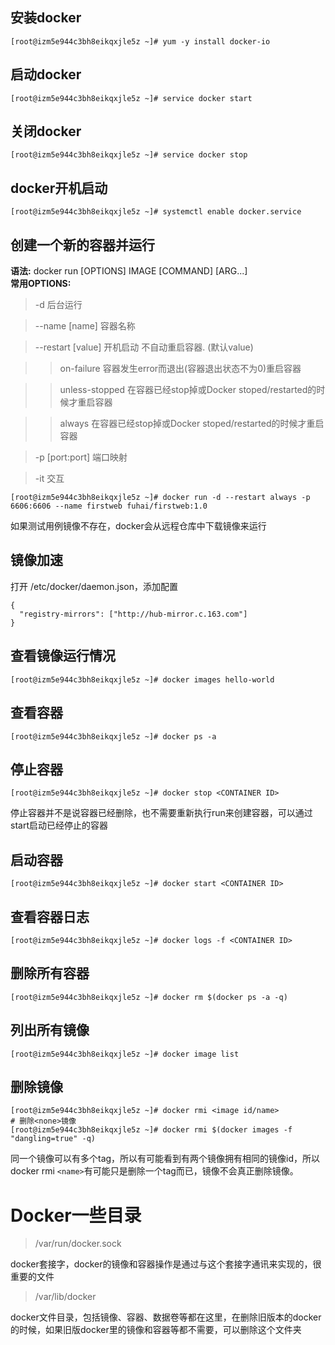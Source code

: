 
## 安装docker
```vim shell
[root@izm5e944c3bh8eikqxjle5z ~]# yum -y install docker-io
```

## 启动docker
```vim shell
[root@izm5e944c3bh8eikqxjle5z ~]# service docker start
```

## 关闭docker
```vim shell
[root@izm5e944c3bh8eikqxjle5z ~]# service docker stop
```

## docker开机启动
```vim shell
[root@izm5e944c3bh8eikqxjle5z ~]# systemctl enable docker.service
```

## 创建一个新的容器并运行
**语法:** docker run [OPTIONS] IMAGE [COMMAND] [ARG...]   
**常用OPTIONS:**    
> -d 后台运行

> --name [name] 容器名称

> --restart [value] 开机启动 不自动重启容器. (默认value)

  >> on-failure 	容器发生error而退出(容器退出状态不为0)重启容器

  >> unless-stopped 	在容器已经stop掉或Docker stoped/restarted的时候才重启容器

  >> always 	在容器已经stop掉或Docker stoped/restarted的时候才重启容器

> -p [port:port] 端口映射

> -it 交互
```shell
[root@izm5e944c3bh8eikqxjle5z ~]# docker run -d --restart always -p 6606:6606 --name firstweb fuhai/firstweb:1.0
```
如果测试用例镜像不存在，docker会从远程仓库中下载镜像来运行

## 镜像加速
打开 /etc/docker/daemon.json，添加配置
```vim shell
{
  "registry-mirrors": ["http://hub-mirror.c.163.com"]
}
```

## 查看镜像运行情况
```vim shell
[root@izm5e944c3bh8eikqxjle5z ~]# docker images hello-world
```

## 查看容器
```vim shell
[root@izm5e944c3bh8eikqxjle5z ~]# docker ps -a
```

## 停止容器
```vim shell
[root@izm5e944c3bh8eikqxjle5z ~]# docker stop <CONTAINER ID>
```
停止容器并不是说容器已经删除，也不需要重新执行run来创建容器，可以通过start启动已经停止的容器
## 启动容器
```vim shell
[root@izm5e944c3bh8eikqxjle5z ~]# docker start <CONTAINER ID>
```
## 查看容器日志
```vim shell
[root@izm5e944c3bh8eikqxjle5z ~]# docker logs -f <CONTAINER ID>
```

## 删除所有容器
```vim shell
[root@izm5e944c3bh8eikqxjle5z ~]# docker rm $(docker ps -a -q)
```
## 列出所有镜像
```vim shell
[root@izm5e944c3bh8eikqxjle5z ~]# docker image list
```
## 删除镜像
```vim shell
[root@izm5e944c3bh8eikqxjle5z ~]# docker rmi <image id/name>
# 删除<none>镜像
[root@izm5e944c3bh8eikqxjle5z ~]# docker rmi $(docker images -f "dangling=true" -q)
```
同一个镜像可以有多个tag，所以有可能看到有两个镜像拥有相同的镜像id，所以docker rmi `<name>`有可能只是删除一个tag而已，镜像不会真正删除镜像。

# Docker一些目录
> /var/run/docker.sock

docker套接字，docker的镜像和容器操作是通过与这个套接字通讯来实现的，很重要的文件

> /var/lib/docker

docker文件目录，包括镜像、容器、数据卷等都在这里，在删除旧版本的docker的时候，如果旧版docker里的镜像和容器等都不需要，可以删除这个文件夹
